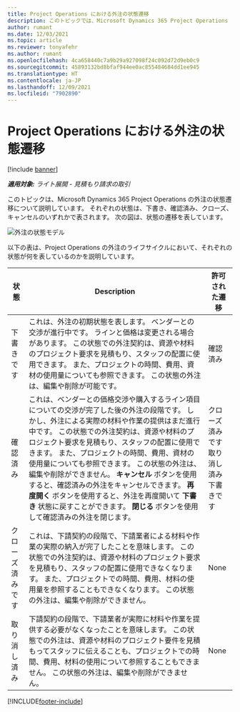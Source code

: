 ```yaml
---
title: Project Operations における外注の状態遷移
description: このトピックでは、Microsoft Dynamics 365 Project Operations  の外注における、外注の作成、実行、終了の状態遷移について説明します。
author: rumant
ms.date: 12/03/2021
ms.topic: article
ms.reviewer: tonyafehr
ms.author: rumant
ms.openlocfilehash: 4ca658440c7a9b29a927098f24c092d72d9eb0c9
ms.sourcegitcommit: 45893132bd8bfaf944ee0ac855484684dd1ee945
ms.translationtype: HT
ms.contentlocale: ja-JP
ms.lasthandoff: 12/09/2021
ms.locfileid: "7902890"
---
```

# <a name="state-transitions-on-a-subcontract-in-project-operations"></a>Project Operations における外注の状態遷移

[!include [banner](../../includes/dataverse-preview.md)]

_**適用対象:** ライト展開 - 見積もり請求の取引_

このトピックは、Microsoft Dynamics 365 Project Operations の外注の状態遷移について説明しています。 それぞれの状態は、下書き、確認済み、クローズ、キャンセルのいずれかで表されます。 次の図は、状態の遷移を表しています。

![外注の状態モデル](../media/SubconStates.png)  

以下の表は、Project Operations の外注のライフサイクルにおいて、それぞれの状態が何を表しているのかを説明しています。

| 状態 | Description | 許可された遷移 |
| --- | --- | --- |
| 下書きです | これは、外注の初期状態を表します。 ベンダーとの交渉が進行中です。 ラインと価格は変更される場合があります。 この状態での外注契約は、資源や材料のプロジェクト要求を見積もり、スタッフの配置に使用できます。 また、プロジェクトの時間、費用、資材の使用量についても参照できます。 この状態の外注は、編集や削除が可能です。 | 確認済み |
| 確認済み | これは、ベンダーとの価格交渉や購入するライン項目についての交渉が完了した後の外注の段階です。 しかし、外注による実際の材料や作業の提供はまだ進行中です。 この状態での外注契約は、資源や材料のプロジェクト要求を見積もり、スタッフの配置に使用できます。 また、プロジェクトの時間、費用、資材の使用量についても参照できます。 この状態の外注は、編集や削除ができません。 **キャンセル** ボタンを使用すると、確認済みの外注をキャンセルできます。 **再度開く** ボタンを使用すると、外注を再度開いて **下書き** 状態に戻すことができます。 **閉じる** ボタンを使用して確認済みの外注を閉じます。 | クローズ済みです <br> 取り消し済み <br> 下書きです |
| クローズ済みです | これは、下請契約の段階で、下請業者による材料や作業の実際の納入が完了したことを意味します。 この状態での外注契約は、資源や材料のプロジェクト要求を見積もり、スタッフの配置に使用できなくなります。 また、プロジェクトでの時間、費用、材料の使用量を参照することもできなくなります。 この状態の外注は、編集や削除ができません。 | None |
| 取り消し済み | 下請契約の段階で、下請業者が実際に材料や作業を提供する必要がなくなったことを意味します。 この状態での外注は、資源や材料のプロジェクト要件を見積もってスタッフに伝えることも、プロジェクトでの時間、費用、材料の使用について参照することもできません。 この状態の外注は、編集や削除ができません。 | None |


[!INCLUDE[footer-include](../../includes/footer-banner.md)]
